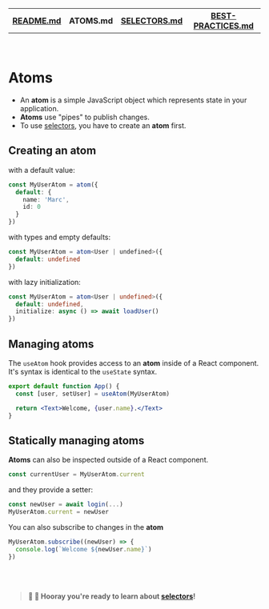 <table>
<tr>
<th><a href="./README.md">README.md</a></th>
<th>ATOMS.md</th>
<th><a href="./SELECTORS.md">SELECTORS.md</a></th>
<th><a href="./BEST-PRACTICES.md">BEST-PRACTICES.md</a></th>
</tr>
</table>

<br />

# Atoms

* An **atom** is a simple JavaScript object which represents state in your application.
* **Atoms** use "pipes" to publish changes.
* To use [selectors](SELECTORS.md), you have to create an **atom** first.

## Creating an atom

with a default value:

```ts
const MyUserAtom = atom({
  default: {
    name: 'Marc',
    id: 0
  }
})
```

with types and empty defaults:

```ts
const MyUserAtom = atom<User | undefined>({
  default: undefined
})
```

with lazy initialization:

```ts
const MyUserAtom = atom<User | undefined>({
  default: undefined,
  initialize: async () => await loadUser()
})
```

## Managing atoms

The `useAtom` hook provides access to an **atom** inside of a React component. It's syntax is identical to the `useState` syntax.

```jsx
export default function App() {
  const [user, setUser] = useAtom(MyUserAtom)

  return <Text>Welcome, {user.name}.</Text>
}
```

## Statically managing atoms

**Atoms** can also be inspected outside of a React component.

```ts
const currentUser = MyUserAtom.current
```

and they provide a setter:

```ts
const newUser = await login(...)
MyUserAtom.current = newUser
```

You can also subscribe to changes in the **atom**

```ts
MyUserAtom.subscribe((newUser) => {
  console.log(`Welcome ${newUser.name}`)
})
```

<br />
<br />

> **🎉 🥳 Hooray you're ready to learn about [selectors](SELECTORS.md)!**
